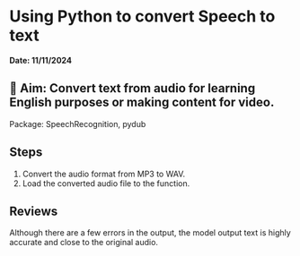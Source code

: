 # Using Python to convert Speech to text 
**Date: 11/11/2024**

🎯 Aim: Convert text from audio for learning English purposes or making content for video.
---
Package: SpeechRecognition, pydub

## Steps
1. Convert the audio format from MP3 to WAV.
2. Load the converted audio file to the function.

## Reviews
Although there are a few errors in the output, the model output text is highly accurate and close to the original audio.
